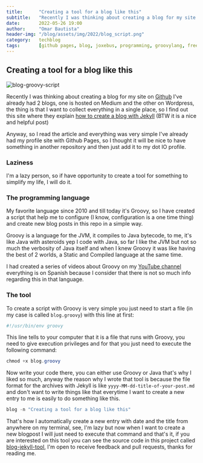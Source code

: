 ```yaml
---
title:      "Creating a tool for a blog like this"
subtitle:   "Recently I was thinking about creating a blog for my site on Github"
date:       2022-05-26 19:00
author:     "Omar Bautista"
header-img: "/blog/assets/img/2022/blog_script.png"
category:   techblog
tags:       [github pages, blog, joxebus, programming, groovylang, freeblog, jekyll]
---
```


## Creating a tool for a blog like this 

![blog-groovy-script](/blog/assets/img/2022/blog_script.png)

Recently I was thinking about creating a blog for my site on [Github](https://joxebus.github.io)
I've already had 2 blogs, one is hosted on Medium and the other on Wordpress, the thing is that
I want to collect everything in a single place, so I find out this site where they explain [how to
create a blog with Jekyll](https://chadbaldwin.net/2021/03/14/how-to-build-a-sql-blog.html) (BTW it is a nice and helpful post)

Anyway, so I read the article and everything was very simple I've already had my profile site with
Github Pages, so I thought it will be nice to have something in another repository and then just add it
to my dot IO profile.

### Laziness

I'm a lazy person, so if have opportunity to create a tool for something to simplify my life, I will do it.

### The programming language

My favorite language since 2010 and till today it's Groovy, so I have created a script that help
me to configure (I know, configuration is a one time thing) and create new blog posts in this repo
in a simple way.

Groovy is a language for the JVM, it compiles to Java bytecode, to me, it's like Java with asteroids
yep I code with Java, so far I like the JVM but not so much the verbosity of Java itself and when I 
knew Groovy it was like having the best of 2 worlds, a Static and Compiled language at the same time.

I had created a series of videos about Groovy on my [YouTube channel](https://www.youtube.com/c/Joxebus) 
everything is on Spanish because I consider that there is not so much info regarding this in that language.

### The tool

To create a script with Groovy is very simple you just need to start a file (in my case is called `blog.groovy`)
with this line at first:

```powershell
#!/usr/bin/env groovy
```

This line tells to your computer that it is a file that runs with Groovy, you need to give
execution privileges and for that you just need to execute the following command:

```powershell
chmod +x blog.groovy
```

Now write your code there, you can either use Groovy or Java that's why I liked so much, anyway
the reason why I wrote that tool is because the file format for the archives with Jekyll is like
`yyyy-MM-dd-title-of-your-post.md` and don't want to write things like that everytime I want to create
a new entry to me is easily to do something like this.

```powershell
blog -n "Creating a tool for a blog like this"
```

That's how I automatically create a new entry with date and the title from anywhere on my terminal,
see, I'm lazy but now when I want to create a new blogpost I will just need to execute that command
and that's it, if you are interested on this tool you can see the source code in this project called
[blog-jekyll-tool](https://github.com/Joxebus/blog-jekyll-tool), I'm open to receive feedback and 
pull requests, thanks for reading me.